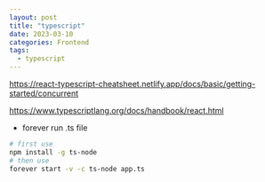 ```yaml
---
layout: post
title: "typescript"
date: 2023-03-10
categories: Frontend
tags:
  - typescript
---
```


<https://react-typescript-cheatsheet.netlify.app/docs/basic/getting-started/concurrent>

<https://www.typescriptlang.org/docs/handbook/react.html>

- forever run .ts file

```bash
# first use
npm install -g ts-node
# then use
forever start -v -c ts-node app.ts
```
